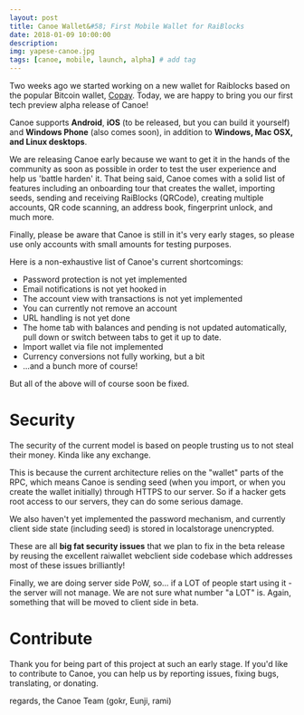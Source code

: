 ```yaml
---
layout: post
title: Canoe Wallet&#58; First Mobile Wallet for RaiBlocks 
date: 2018-01-09 10:00:00
description: 
img: yapese-canoe.jpg 
tags: [canoe, mobile, launch, alpha] # add tag
---
```


Two weeks ago we started working on a new wallet for Raiblocks based on the popular Bitcoin wallet, [Copay](http://copay.io). Today, we are happy to bring you our first tech preview alpha release of Canoe!

Canoe supports **Android**, **iOS** (to be released, but you can build it yourself) and **Windows Phone** (also comes soon), in addition to **Windows, Mac OSX, and Linux desktops**.

We are releasing Canoe early because we want to get it in the hands of the community as soon as possible in order to test the user experience and help us 'battle harden' it. That being said, Canoe comes with a solid list of features including an onboarding tour that creates the wallet, importing seeds, sending and receiving RaiBlocks (QRCode), creating multiple accounts, QR code scanning, an address book, fingerprint unlock, and much more.

Finally, please be aware that Canoe is still in it's very early stages, so please use only accounts with small amounts for testing purposes.

Here is a non-exhaustive list of Canoe's current shortcomings:

* Password protection is not yet implemented
* Email notifications is not yet hooked in
* The account view with transactions is not yet implemented
* You can currently not remove an account
* URL handling is not yet done
* The home tab with balances and pending is not updated automatically, pull down or switch between tabs to get it up to date.
* Import wallet via file not implemented
* Currency conversions not fully working, but a bit
* ...and a bunch more of course!

But all of the above will of course soon be fixed.


# Security

The security of the current model is based on people trusting us to not steal their money. Kinda like any exchange.

This is because the current architecture relies on the "wallet" parts of the RPC, which means Canoe is sending seed (when you import, or when you create the wallet initially) through HTTPS to our server. So if a hacker gets root access to our servers, they can do some serious damage.

We also haven't yet implemented the password mechanism, and currently client side state (including seed) is stored in localstorage unencrypted.

These are all **big fat security issues** that we plan to fix in the beta release by reusing the excellent raiwallet webclient side codebase which addresses most of these issues brilliantly!

Finally, we are doing server side PoW, so... if a LOT of people start using it - the server will not manage. We are not sure what number "a LOT" is. Again, something that will be moved to client side in beta.

# Contribute
Thank you for being part of this project at such an early stage. If you'd like to contribute to Canoe, you can help us by reporting issues, fixing bugs, translating, or donating.


regards, the Canoe Team (gokr, Eunji, rami)
